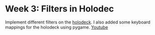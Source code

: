 # Week 3: Filters in Holodec 
Implement different filters on the [holodeck](https://github.com/BYU-PCCL/HolodeckPythonBinding).
I also added some keyboard mappings for the holodeck using pygame. 
[Youtube](https://youtu.be/8WtaoM8tlDQ)
